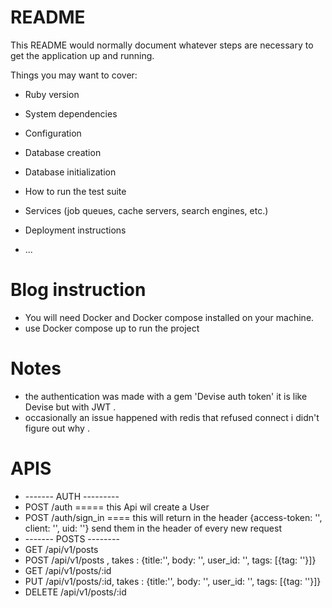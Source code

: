 # README

This README would normally document whatever steps are necessary to get the
application up and running.

Things you may want to cover:

- Ruby version

- System dependencies

- Configuration

- Database creation

- Database initialization

- How to run the test suite

- Services (job queues, cache servers, search engines, etc.)

- Deployment instructions

- ...

# Blog instruction

- You will need Docker and Docker compose installed on your machine.
- use Docker compose up to run the project

# Notes

- the authentication was made with a gem 'Devise auth token' it is like Devise but with JWT .
- occasionally an issue happened with redis that refused connect i didn't figure out why .

# APIS

- ------- AUTH ---------
- POST /auth ===== this Api wil create a User
- POST /auth/sign_in ==== this will return in the header {access-token: '', client: '', uid: ''} send them in the header of every new request
- ------- POSTS --------
- GET /api/v1/posts
- POST /api/v1/posts , takes : {title:'', body: '', user_id: '', tags: [{tag: ''}]}
- GET /api/v1/posts/:id
- PUT /api/v1/posts/:id, takes : {title:'', body: '', user_id: '', tags: [{tag: ''}]}
- DELETE /api/v1/posts/:id
